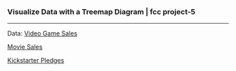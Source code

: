 ### Visualize Data with a Treemap Diagram | fcc project-5
---

Data: [Video Game Sales](https://cdn.freecodecamp.org/testable-projects-fcc/data/tree_map/video-game-sales-data.json)

[Movie Sales](https://cdn.freecodecamp.org/testable-projects-fcc/data/tree_map/movie-data.json)

[Kickstarter Pledges](https://cdn.freecodecamp.org/testable-projects-fcc/data/tree_map/kickstarter-funding-data.json)